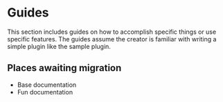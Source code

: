 # Guides

This section includes guides on how to accomplish specific things or use specific features. The guides assume the creator is familiar with writing a simple plugin like the sample plugin.

## Places awaiting migration
- Base documentation
- Fun documentation

